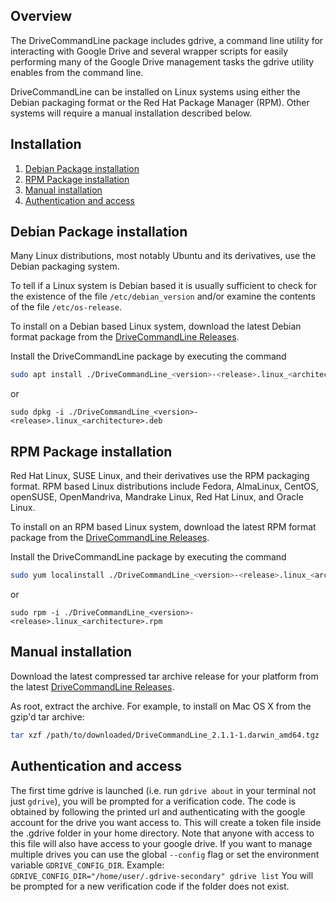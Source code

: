 ## Overview

The DriveCommandLine package includes gdrive, a command line utility for
interacting with Google Drive and several wrapper scripts for easily performing
many of the Google Drive management tasks the gdrive utility enables from
the command line.

DriveCommandLine can be installed on Linux systems using
either the Debian packaging format or the Red Hat Package Manager (RPM).
Other systems will require a manual installation described below.

## Installation

1. [Debian Package installation](#debian-package-installation)
1. [RPM Package installation](#rpm-package-installation)
1. [Manual installation](#manual-installation)
1. [Authentication and access](#authentication-and-access)

## Debian Package installation

Many Linux distributions, most notably Ubuntu and its derivatives, use the
Debian packaging system.

To tell if a Linux system is Debian based it is usually sufficient to
check for the existence of the file `/etc/debian_version` and/or examine the
contents of the file `/etc/os-release`.

To install on a Debian based Linux system, download the latest Debian format
package from the
[DriveCommandLine Releases](https://gitlab.com/doctorfree/DriveCommandLine/-/releases).

Install the DriveCommandLine package by executing the command

```bash
sudo apt install ./DriveCommandLine_<version>-<release>.linux_<architecture>.deb
```
or
```console
sudo dpkg -i ./DriveCommandLine_<version>-<release>.linux_<architecture>.deb
```

## RPM Package installation

Red Hat Linux, SUSE Linux, and their derivatives use the RPM packaging
format. RPM based Linux distributions include Fedora, AlmaLinux, CentOS,
openSUSE, OpenMandriva, Mandrake Linux, Red Hat Linux, and Oracle Linux.

To install on an RPM based Linux system, download the latest RPM format
package from the
[DriveCommandLine Releases](https://gitlab.com/doctorfree/DriveCommandLine/-/releases).

Install the DriveCommandLine package by executing the command

```bash
sudo yum localinstall ./DriveCommandLine_<version>-<release>.linux_<architecture>.rpm
```
or
```console
sudo rpm -i ./DriveCommandLine_<version>-<release>.linux_<architecture>.rpm
```

## Manual installation

Download the latest compressed tar archive release for your platform
from the latest
[DriveCommandLine Releases](https://gitlab.com/doctorfree/DriveCommandLine/-/releases).

As root, extract the archive. For example, to install on Mac OS X
from the gzip'd tar archive:

```bash
tar xzf /path/to/downloaded/DriveCommandLine_2.1.1-1.darwin_amd64.tgz
```

## Authentication and access

The first time gdrive is launched (i.e. run `gdrive about` in your
terminal not just `gdrive`), you will be prompted for a verification code.
The code is obtained by following the printed url and authenticating with the
google account for the drive you want access to. This will create a token file
inside the .gdrive folder in your home directory. Note that anyone with access
to this file will also have access to your google drive.
If you want to manage multiple drives you can use the global `--config` flag
or set the environment variable `GDRIVE_CONFIG_DIR`.
Example: `GDRIVE_CONFIG_DIR="/home/user/.gdrive-secondary" gdrive list`
You will be prompted for a new verification code if the folder does not exist.

